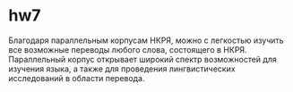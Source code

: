 # hw7

Благодаря параллельным корпусам НКРЯ, можно с легкостью изучить все возможные переводы любого слова, состоящего в НКРЯ. Параллельный корпус открывает широкий спектр возможностей для изучения языка, а также для проведения лингвистических исследований в области перевода.
